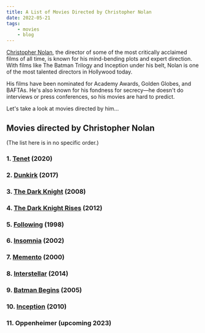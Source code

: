 ```yaml
---
title: A List of Movies Directed by Christopher Nolan
date: 2022-05-21
tags:
    - movies
    - blog
---
```


[Christopher Nolan](/about/), the director of some of the most critically acclaimed films of all time, is known for his mind-bending plots and expert direction. With films like The Batman Trilogy and Inception under his belt, Nolan is one of the most talented directors in Hollywood today.

His films have been nominated for Academy Awards, Golden Globes, and BAFTAs. He's also known for his fondness for secrecy—he doesn't do interviews or press conferences, so his movies are hard to predict.

Let's take a look at movies directed by him...

## Movies directed by Christopher Nolan

(The list here is in no specific order.)

### 1. [Tenet](/posts/movie-tenet/) (2020)

### 2. [Dunkirk](/posts/movie-dunkirk/) (2017)

### 3. [The Dark Knight](/posts/movie-the-dark-knight/) (2008)

### 4. [The Dark Knight Rises](/posts/movie-the-dark-knight-rises/) (2012)

### 5. [Following](/posts/movie-following/) (1998)

### 6. [Insomnia](/posts/movie-insomnia/) (2002)

### 7. [Memento](/posts/movie-memento/) (2000)

### 8. [Interstellar](/posts/movie-interstellar/) (2014)

### 9. [Batman Begins](/posts/movie-batman-begins/) (2005)

### 10. [Inception](/posts/movie-inception/) (2010)

### 11. Oppenheimer (upcoming 2023)


